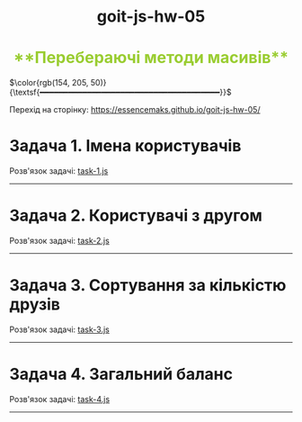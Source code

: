 <h1 align="center">goit-js-hw-05</h1>
<h1 align="center" style="color : yellowgreen" >**Перебераючі методи масивів**</h2>

$\color{rgb(154, 205, 50)}{\textsf{━━━━━━━━━━━━━━━━━━━━━━━━━━━━━━━━━━━━━━}}$

Перехід на сторінку: <a href="https://essencemaks.github.io/goit-js-hw-05/" target="_blank">https://essencemaks.github.io/goit-js-hw-05/</a>

# **Задача 1. Імена користувачів**

Розв'язок задачі: [task-1.js](./js/task-1.js)

---

# **Задача 2. Користувачі з другом**

Розв'язок задачі: [task-2.js](./js/task-2.js)

---

# **Задача 3. Сортування за кількістю друзів**

Розв'язок задачі: [task-3.js](./js/task-3.js)

---

# **Задача 4. Загальний баланс**

Розв'язок задачі: [task-4.js](./js/task-4.js)

---
